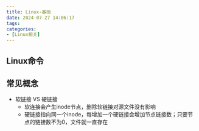 ```yaml
---
title: Linux-基础
date: 2024-07-27 14:06:17
tags:
categories:
- [Linux相关]
---
```


## Linux命令


## 常见概念

- 软链接 VS 硬链接
    - 软连接会产生inode节点，删除软链接对源文件没有影响
    - 硬链接指向同一个inode，每增加一个硬链接会增加节点链接数；只要节点的链接数不为0，文件就一直存在